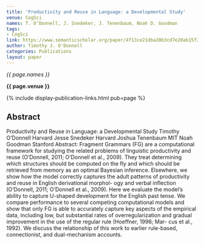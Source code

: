 ```yaml
---
title: 'Productivity and Reuse in Language: a Developmental Study'
venue: CogSci
names: T. O’Donnell, J. Snedeker, J. Tenenbaum, Noah D. Goodman
tags:
- CogSci
link: https://www.semanticscholar.org/paper/4f13ce21dba20b3cd7e20ab15f2b6b3355c80147
author: Timothy J. O'Donnell
categories: Publications
layout: paper
---
```


*{{ page.names }}*

**{{ page.venue }}**

{% include display-publication-links.html pub=page %}

## Abstract

Productivity and Reuse in Language: a Developmental Study Timothy O’Donnell Harvard Jesse Snedeker Harvard Joshua Tenenbaum MIT Noah Goodman Stanford Abstract: Fragment Grammars (FG) are a computational framework for studying the related problems of linguistic productivity and reuse (O’Donnell, 2011; O’Donnell et al., 2009). They treat determining which structures should be computed on the fly and which should be retrieved from memory as an optimal Bayesian inference. Elsewhere, we show how the model correctly captures the adult patterns of productivity and reuse in English derivational morphol- ogy and verbal inflection (O’Donnell, 2011; O’Donnell et al., 2009). Here we evaluate the model’s ability to capture U-shaped development for the English past tense. We compare performance to several competing computational models and show that only FG is able to accurately capture key aspects of the empirical data, including low, but substantial rates of overregularization and gradual improvement in the use of the regular rule (Hoeffner, 1996; Mar- cus et al., 1992). We discuss the relationship of this work to earlier rule-based, connectionist, and dual-mechanism accounts.